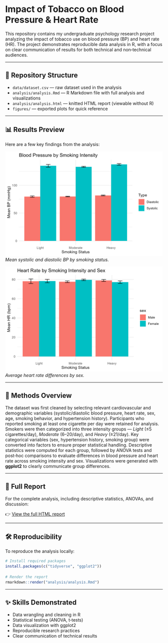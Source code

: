 # Impact of Tobacco on Blood Pressure & Heart Rate

This repository contains my undergraduate psychology research project analyzing the impact of tobacco use on blood pressure (BP) and heart rate (HR). The project demonstrates reproducible data analysis in R, with a focus on clear communication of results for both technical and non‑technical audiences.

---

## 📂 Repository Structure
- `data/dataset.csv` — raw dataset used in the analysis  
- `analysis/analysis.Rmd` — R Markdown file with full analysis and visualizations  
- `analysis/analysis.html` — knitted HTML report (viewable without R)  
- `figures/` — exported plots for quick reference  

---

## 📊 Results Preview

Here are a few key findings from the analysis:

![Blood Pressure by Smoking Status](figures/bp_by_status.png)  
*Mean systolic and diastolic BP by smoking status.*

![Heart Rate by Sex](figures/hr_by_sex.png)  
*Average heart rate differences by sex.*

---

## 🧰 Methods Overview
The dataset was first cleaned by selecting relevant cardiovascular and demographic variables (systolic/diastolic blood pressure, heart rate, sex, age, smoking behavior, and hypertension history). Participants who reported smoking at least one cigarette per day were retained for analysis. Smokers were then categorized into three intensity groups — *Light* (≤5 cigarettes/day), *Moderate* (6–20/day), and *Heavy* (≥21/day). Key categorical variables (sex, hypertension history, smoking group) were converted into factors to ensure proper statistical handling. Descriptive statistics were computed for each group, followed by ANOVA tests and post‑hoc comparisons to evaluate differences in blood pressure and heart rate across smoking intensity and sex. Visualizations were generated with **ggplot2** to clearly communicate group differences.

---

## 🔎 Full Report
For the complete analysis, including descriptive statistics, ANOVAs, and discussion:

👉 [View the full HTML report](analysis/analysis.html)

---

## 🛠️ Reproducibility
To reproduce the analysis locally:

```r
# Install required packages
install.packages(c("tidyverse", "ggplot2"))

# Render the report
rmarkdown::render("analysis/analysis.Rmd")

```

---

## ✨ Skills Demonstrated
- Data wrangling and cleaning in R  
- Statistical testing (ANOVA, t‑tests)  
- Data visualization with ggplot2  
- Reproducible research practices  
- Clear communication of technical results  